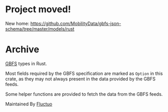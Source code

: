 # Project moved!

New home: https://github.com/MobilityData/gbfs-json-schema/tree/master/models/rust

# Archive

[GBFS](https://gbfs.org/) types in Rust.

Most fields required by the GBFS specification are marked as `Option` in this crate, as they may not always present in the data provided by the GBFS feeds.

Some helper functions are provided to fetch the data from the GBFS feeds.

Maintained By [Fluctuo](https://fluctuo.com)

